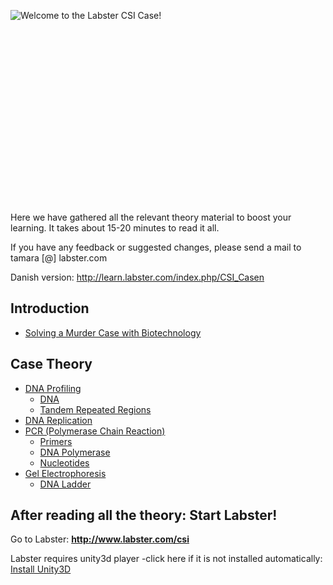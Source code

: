 ![**Welcome to the Labster CSI Case!**](https://s3-us-west-2.amazonaws.com/labster/wiki/media/CSI_Case.jpg "fig:Welcome to the Labster CSI Case!")\
\
\
\
\
\
\
\
\
\
\
\
\
\
\
\
\
\
\
 Here we have gathered all the relevant theory material to boost your
learning. It takes about 15-20 minutes to read it all.

If you have any feedback or suggested changes, please send a mail to
tamara [@] labster.com

Danish version: <http://learn.labster.com/index.php/CSI_Casen>

Introduction
------------

-   [ Solving a Murder Case with Biotechnology](/wiki/CSI_Case_Introduction "wikilink")

Case Theory
-----------

-   [DNA Profiling](/wiki/DNA_Profiling "wikilink")
    -   [DNA](/wiki/DNA "wikilink")
    -   [Tandem Repeated Regions](/wiki/Tandem_Repeated_Regions "wikilink")
-   [DNA Replication](/wiki/DNA_Replication "wikilink")
-   [PCR (Polymerase Chain Reaction)](/wiki/PCR "wikilink")
    -   [Primers](/wiki/Primers "wikilink")
    -   [DNA Polymerase](/wiki/DNA_Polymerase "wikilink")
    -   [Nucleotides](/wiki/Nucleotides "wikilink")
-   [Gel Electrophoresis](/wiki/Gel_Electrophoresis "wikilink")
    -   [DNA Ladder](/wiki/DNA_Ladder "wikilink")

After reading all the theory: Start Labster!
--------------------------------------------

Go to Labster: **<http://www.labster.com/csi>**

Labster requires unity3d player -click here if it is not installed
automatically: [Install Unity3D](http://unity3d.com/webplayer/)

